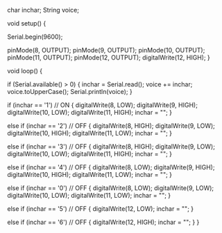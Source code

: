 char inchar;
String voice;

void setup() {
 
  Serial.begin(9600);

  pinMode(8, OUTPUT);
  pinMode(9, OUTPUT);
  pinMode(10, OUTPUT);
  pinMode(11, OUTPUT);
  pinMode(12, OUTPUT);
  digitalWrite(12, HIGH);
}


void loop() {

  if (Serial.available() > 0) {
    inchar = Serial.read();
    voice += inchar;
    voice.toUpperCase();
    Serial.println(voice);
  }

  if (inchar == '1')  // ON
  {
    digitalWrite(8, LOW);
    digitalWrite(9, HIGH);
    digitalWrite(10, LOW);
    digitalWrite(11, HIGH);
    inchar = "";
  }

  else if (inchar == '2')  // OFF
  {
    digitalWrite(8, HIGH);
    digitalWrite(9, LOW);
    digitalWrite(10, HIGH);
    digitalWrite(11, LOW);
    inchar = "";
  }

  else if (inchar == '3')  // OFF
  {
    digitalWrite(8, HIGH);
    digitalWrite(9, LOW);
    digitalWrite(10, LOW);
    digitalWrite(11, HIGH);
    inchar = "";
  }

  else if (inchar == '4')  // OFF
  {
    digitalWrite(8, LOW);
    digitalWrite(9, HIGH);
    digitalWrite(10, HIGH);
    digitalWrite(11, LOW);
    inchar = "";
  }

  else if (inchar == '0')  // OFF
  {
    digitalWrite(8, LOW);
    digitalWrite(9, LOW);
    digitalWrite(10, LOW);
    digitalWrite(11, LOW);
    inchar = "";
  }


  else if (inchar == '5')  // OFF
  {
    digitalWrite(12, LOW);
    inchar = "";
  }

  else if (inchar == '6')  // OFF
  {
    digitalWrite(12, HIGH);
    inchar = "";
  }
}

